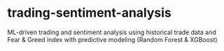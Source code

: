 # trading-sentiment-analysis
ML-driven trading and sentiment analysis using historical trade data and Fear &amp; Greed index with predictive modeling (Random Forest &amp; XGBoost)
